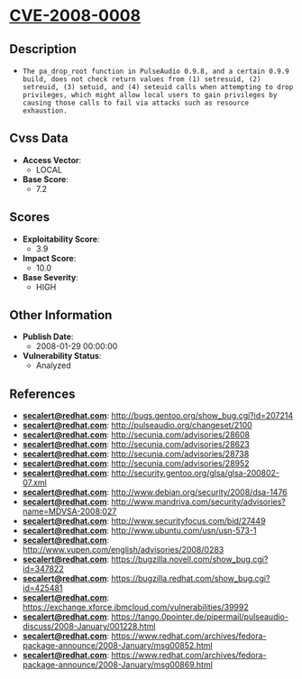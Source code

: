 
# [CVE-2008-0008](https://cve.mitre.org/cgi-bin/cvename.cgi?name=CVE-2008-0008)

## Description

- `The pa_drop_root function in PulseAudio 0.9.8, and a certain 0.9.9 build, does not check return values from (1) setresuid, (2) setreuid, (3) setuid, and (4) seteuid calls when attempting to drop privileges, which might allow local users to gain privileges by causing those calls to fail via attacks such as resource exhaustion.`

## Cvss Data

- **Access Vector**:
  - LOCAL
- **Base Score**:
  - 7.2

## Scores

- **Exploitability Score**:
  - 3.9
- **Impact Score**:
  - 10.0
- **Base Severity**:
  - HIGH

## Other Information

- **Publish Date**:
  - 2008-01-29 00:00:00
- **Vulnerability Status**:
  - Analyzed

## References

- **secalert@redhat.com**: http://bugs.gentoo.org/show_bug.cgi?id=207214
- **secalert@redhat.com**: http://pulseaudio.org/changeset/2100
- **secalert@redhat.com**: http://secunia.com/advisories/28608
- **secalert@redhat.com**: http://secunia.com/advisories/28623
- **secalert@redhat.com**: http://secunia.com/advisories/28738
- **secalert@redhat.com**: http://secunia.com/advisories/28952
- **secalert@redhat.com**: http://security.gentoo.org/glsa/glsa-200802-07.xml
- **secalert@redhat.com**: http://www.debian.org/security/2008/dsa-1476
- **secalert@redhat.com**: http://www.mandriva.com/security/advisories?name=MDVSA-2008:027
- **secalert@redhat.com**: http://www.securityfocus.com/bid/27449
- **secalert@redhat.com**: http://www.ubuntu.com/usn/usn-573-1
- **secalert@redhat.com**: http://www.vupen.com/english/advisories/2008/0283
- **secalert@redhat.com**: https://bugzilla.novell.com/show_bug.cgi?id=347822
- **secalert@redhat.com**: https://bugzilla.redhat.com/show_bug.cgi?id=425481
- **secalert@redhat.com**: https://exchange.xforce.ibmcloud.com/vulnerabilities/39992
- **secalert@redhat.com**: https://tango.0pointer.de/pipermail/pulseaudio-discuss/2008-January/001228.html
- **secalert@redhat.com**: https://www.redhat.com/archives/fedora-package-announce/2008-January/msg00852.html
- **secalert@redhat.com**: https://www.redhat.com/archives/fedora-package-announce/2008-January/msg00869.html
